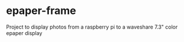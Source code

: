 # epaper-frame
Project to display photos from a raspberry pi to a waveshare 7.3" color epaper display
